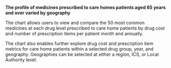 __The profile of medicines prescribed to care homes patients aged 65 years and over varied by geography__

The chart allows users to view and compare the 50 most common medicines at each drug level prescribed to care home patients by drug cost and number of prescription items per patient month and annually.

The chart also enables further explore drug cost and prescription item metrics for care home patients within a selected drug group, year, and geography. Geographies can be selected at either a region, ICS, or Local Authority level.

